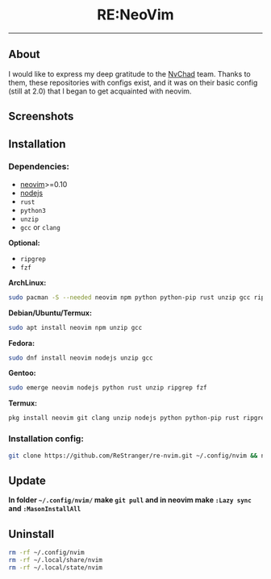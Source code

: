 <h1 style="text-align: center;">RE:NeoVim</h1>
<hr>

## About

I would like to express my deep gratitude to the [NvChad](https://github.com/NvChad) team. Thanks to them, these repositories with configs exist, and it was on their basic config (still at 2.0) that I began to get acquainted with neovim.

## Screenshots

## Installation

### **Dependencies:**

- [neovim](https://neovim.io/)>=0.10
- [nodejs](https://nodejs.org/en/)
- `rust`
- `python3`
- `unzip`
- `gcc` or `clang`

**Optional:**

- `ripgrep`
- `fzf`

**ArchLinux:**

```sh
sudo pacman -S --needed neovim npm python python-pip rust unzip gcc ripgrep fzf
```

**Debian/Ubuntu/Termux:**

```sh
sudo apt install neovim npm unzip gcc
```

**Fedora:**

```sh
sudo dnf install neovim nodejs unzip gcc
```

**Gentoo:**

```sh
sudo emerge neovim nodejs python rust unzip ripgrep fzf
```

**Termux:**

```sh
pkg install neovim git clang unzip nodejs python python-pip rust ripgrep fzf
```

### **Installation config:**

```sh
git clone https://github.com/ReStranger/re-nvim.git ~/.config/nvim && nvim -c "MasonInstallAll"
```

## Update

**In folder `~/.config/nvim/` make `git pull` and in neovim make `:Lazy sync` and `:MasonInstallAll`**

## Uninstall

```sh
rm -rf ~/.config/nvim
rm -rf ~/.local/share/nvim
rm -rf ~/.local/state/nvim
```

